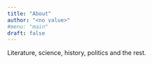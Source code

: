 ```yaml
---
title: "About"
author: "<no value>"
#menu: "main"
draft: false
---
```


Literature, science, history, politics and the rest.
